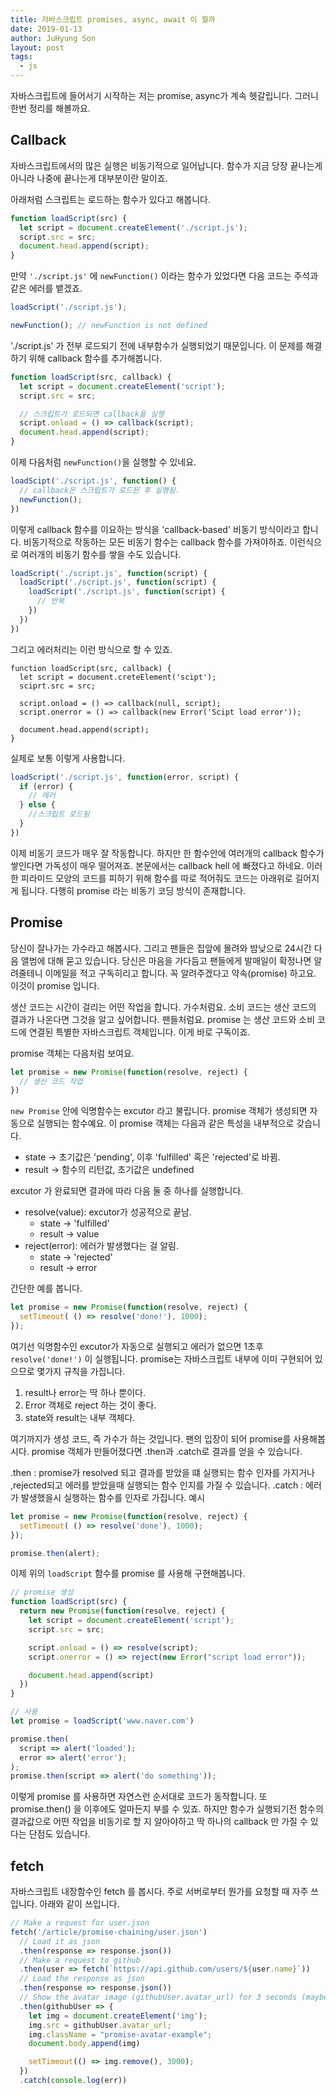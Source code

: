 ```yaml
---
title: 자바스크립트 promises, async, await 이 뭘까
date: 2019-01-13
author: JuHyung Son
layout: post
tags:
  - js
---
```


자바스크립트에 들어서기 시작하는 저는 promise, async가 계속 헷갈립니다.
그러니 한번 정리를 해볼까요.

## Callback

자바스크립트에서의 많은 실행은 비동기적으로 일어납니다. 함수가 지금 당장 끝나는게 아니라 나중에 끝나는게 대부분이란 말이죠.

아래처럼 스크립트는 로드하는 함수가 있다고 해봅니다. 

```javascript
function loadScript(src) {
  let script = document.createElement('./script.js');
  script.src = src;
  document.head.append(script);
}
```

만약 ```'./script.js'``` 에 ```newFunction()``` 이라는 함수가 있었다면 다음 코드는 주석과 같은 에러를 뱉겠죠.

```javascript
loadScript('./script.js');

newFunction(); // newFunction is not defined
```

'./script.js' 가 전부 로드되기 전에 내부함수가 실행되었기 때문입니다. 이 문제를 해결하기 위해 callback 함수를 추가해봅니다.

```javascript
function loadScript(src, callback) {
  let script = document.createElement('script');
  script.src = src;

  // 스크립트가 로드되면 callback을 실행
  script.onload = () => callback(script);
  document.head.append(script);
}
```

이제 다음처럼 ```newFunction()```을 실행할 수 있네요.

```javascript
loadScipt('./script.js', function() {
  // callback은 스크립트가 로드된 후 실행됨.
  newFunction();
})
```

이렇게 callback 함수를 이요하는 방식을 'callback-based' 비동기 방식이라고 합니다. 비동기적으로 작동하는 모든 비동기 함수는 callback 함수를 가져야하죠. 이런식으로 여러개의 비동기 함수를 쌓을 수도 있습니다.

```javascript
loadScript('./script.js', function(script) {
  loadScript('./script.js', function(script) {
    loadScript('./script.js', function(script) {
      // 반복
    })
  })
})
```

그리고 에러처리는 이런 방식으로 할 수 있죠.

```javascipt
function loadScript(src, callback) {
  let script = document.creteElement('scipt');
  sciprt.src = src;

  script.onload = () => callback(null, script);
  script.onerror = () => callback(new Error('Scipt load error'));

  document.head.append(script);
}
```

실제로 보통 이렇게 사용합니다.

```javascript
loadScript('./script.js', function(error, script) {
  if (error) {
    // 에러
  } else {
    //스크립트 로드됨
  }
})
```

이제 비동기 코드가 매우 잘 작동합니다. 하지만 한 함수안에 여러개의 callback 함수가 쌓인다면 가독성이 매우 떨어져죠. 본문에서는 callback hell 에 빠졌다고 하네요. 이러한 피라미드 모양의 코드를 피하기 위해 함수를 따로 적어줘도 코드는 아래위로 길어지게 됩니다. 다행히 promise 라는 비동기 코딩 방식이 존재합니다. 

## Promise

당신이 잘나가는 가수라고 해봅시다. 그리고 팬들은 집앞에 몰려와 밤낮으로 24시간 다음 앨범에 대해 묻고 있습니다.
당신은 마음을 가다듬고 팬들에게 발매일이 확정나면 알려줄테니 이메일을 적고 구독히리고 합니다. 꼭 알려주겠다고 약속(promise) 하고요.
이것이 promise 입니다.

생산 코드는 시간이 걸리는 어떤 작업을 합니다. 가수처럼요.
소비 코드는 생산 코드의 결과가 나온다면 그것을 알고 싶어합니다. 팬들처럼요.
promise 는 생산 코드와 소비 코드에 연결된 특별한 자바스크립트 객체입니다. 이게 바로 구독이죠.

promise 객체는 다음처럼 보여요.

```javascript
let promise = new Promise(function(resolve, reject) {
  // 생산 코드 작업
})
```

```new Promise``` 안에 익명함수는 excutor 라고 불립니다. promise 객체가 생성되면 자동으로 실행되는 함수예요. 이 promise 객체는 다음과 같은 특성을 내부적으로 갖습니다.

- state -> 초기값은 'pending', 이후 'fulfilled' 혹은 'rejected'로 바뀜.
- result -> 함수의 리턴값, 초기값은 undefined

excutor 가 완료되면 결과에 따라 다음 둘 중 하나를 실행합니다.

- resolve(value): excutor가 성공적으로 끝남.
  - state -> 'fulfilled'
  - result -> value
- reject(error): 에러가 발생했다는 걸 알림.
  - state -> 'rejected'
  - result -> error

간단한 예를 봅니다.

```javascript
let promise = new Promise(function(resolve, reject) {
  setTimeout( () => resolve('done!'), 1000);
});
```

여기선 익명함수인 excutor가 자동으로 실행되고 에러가 없으면 1초후 ```resolve('done!')``` 이 실행됩니다.
promise는 자바스크립트 내부에 이미 구현되어 있으므로 몇가지 규칙을 가집니다.

1. result나 error는 딱 하나 뿐이다.
2. Error 객체로 reject 하는 것이 좋다.
3. state와 result는 내부 객체다.

여기까지가 생성 코드, 즉 가수가 하는 것입니다. 팬의 입장이 되어 promise를 사용해봅시다.
promise 객체가 만들어졌다면 .then과 .catch로 결과를 얻을 수 있습니다.

.then : promise가 resolved 되고 결과를 받았을 떄 실행되는 함수 인자를 가지거나 ,rejected되고 에러를 받았을때 실행되는 함수 인지를 가질 수 있습니다.
.catch : 에러가 발생했을시 실행하는 함수를 인자로 가집니다. 
예시 

```javascript
let promise = new Promise(function(resolve, reject) {
  setTimeout( () => resolve('done'), 1000);
});

promise.then(alert);
```

이제 위의 ```loadScript``` 함수를 promise 를 사용해 구현해봅니다.

```javascript
// promise 생성
function loadScript(src) {
  return new Promise(function(resolve, reject) {
    let script = document.createElement('script');
    script.src = src;

    script.onload = () => resolve(script);
    script.onerror = () => reject(new Error("script load error"));

    document.head.append(script)
  })
}

// 사용
let promise = loadScript('www.naver.com')

promise.then(
  script => alert('loaded');
  error => alert('error');
);
promise.then(script => alert('do something'));
```

이렇게 promise 를 사용하면 자연스런 순서대로 코드가 동작합니다. 또 promise.then() 을 이후에도 얼마든지 부를 수 있죠. 하지만 함수가 실행되기전 함수의 결과값으로 어떤 작업을 비동기로 할 지 알아야하고 딱 하나의 callback 만 가질 수 있다는 단점도 있습니다. 

## fetch

자바스크립트 내장함수인 fetch 를 봅시다. 주로 서버로부터 뭔가를 요청할 때 자주 쓰입니다. 
아래와 같이 쓰입니다.

```javascript
// Make a request for user.json
fetch('/article/promise-chaining/user.json')
  // Load it as json
  .then(response => response.json())
  // Make a request to github
  .then(user => fetch(`https://api.github.com/users/${user.name}`))
  // Load the response as json
  .then(response => response.json())
  // Show the avatar image (githubUser.avatar_url) for 3 seconds (maybe animate it)
  .then(githubUser => {
    let img = document.createElement('img');
    img.src = githubUser.avatar_url;
    img.className = "promise-avatar-example";
    document.body.append(img)

    setTimeout(() => img.remove(), 3000);
  })
  .catch(console.log(err))
```